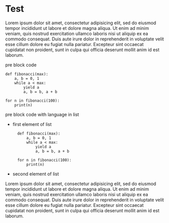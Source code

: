 # Test

Lorem ipsum dolor sit amet, consectetur adipisicing elit, sed do eiusmod
tempor incididunt ut labore et dolore magna aliqua. Ut enim ad minim veniam,
quis nostrud exercitation ullamco laboris nisi ut aliquip ex ea commodo
consequat. Duis aute irure dolor in reprehenderit in voluptate velit esse
cillum dolore eu fugiat nulla pariatur. Excepteur sint occaecat cupidatat non
proident, sunt in culpa qui officia deserunt mollit anim id est laborum.

pre block code

    def fibonacci(max):
        a, b = 0, 1
        while a < max:
            yield a
            a, b = b, a + b

    for n in fibonacci(100):
        print(n)

pre block code with language in list

- first element of list

        def fibonacci(max):
            a, b = 0, 1
            while a < max:
                yield a
                a, b = b, a + b

        for n in fibonacci(100):
            print(n)

- second element of list

Lorem ipsum dolor sit amet, consectetur adipisicing elit, sed do eiusmod
tempor incididunt ut labore et dolore magna aliqua. Ut enim ad minim veniam,
quis nostrud exercitation ullamco laboris nisi ut aliquip ex ea commodo
consequat. Duis aute irure dolor in reprehenderit in voluptate velit esse
cillum dolore eu fugiat nulla pariatur. Excepteur sint occaecat cupidatat non
proident, sunt in culpa qui officia deserunt mollit anim id est laborum.
